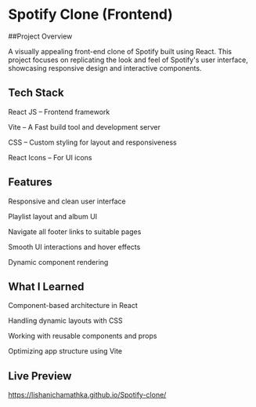 # Spotify Clone (Frontend)

##Project Overview

A visually appealing front-end clone of Spotify built using React. This project focuses on replicating the look and feel of Spotify's user interface, showcasing responsive design and interactive components.

## Tech Stack

React JS – Frontend framework

Vite – A Fast build tool and development server

CSS – Custom styling for layout and responsiveness

React Icons – For UI icons

## Features

Responsive and clean user interface

Playlist layout and album UI

Navigate all footer links to suitable pages

Smooth UI interactions and hover effects

Dynamic component rendering

## What I Learned

Component-based architecture in React

Handling dynamic layouts with CSS

Working with reusable components and props

Optimizing app structure using Vite

## Live Preview

https://lishanichamathka.github.io/Spotify-clone/



